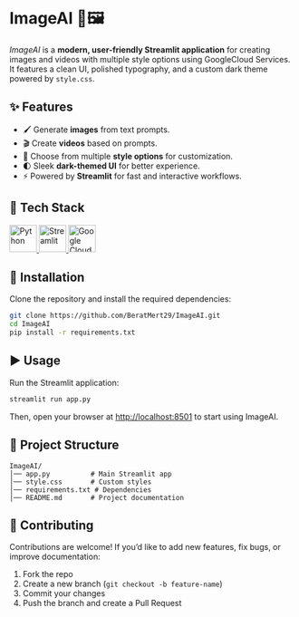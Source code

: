 # ImageAI 🎨🖼️

*ImageAI* is a **modern, user-friendly Streamlit application** for creating images and videos with multiple style options using GoogleCloud Services. It features a clean UI, polished typography, and a custom dark theme powered by `style.css`.

## ✨ Features

* 🖌️ Generate **images** from text prompts.
* 🎬 Create **videos** based on prompts.
* 🎨 Choose from multiple **style options** for customization.
* 🌓 Sleek **dark-themed UI** for better experience.
* ⚡ Powered by **Streamlit** for fast and interactive workflows.

## 🚀 Tech Stack

<p align="left">
  <!-- Python -->
  <a href="https://www.python.org/" target="_blank">
    <img src="https://www.vectorlogo.zone/logos/python/python-icon.svg" alt="Python" width="48" height="48"/>
  </a>

  <!-- Streamlit -->
  <a href="https://streamlit.io/" target="_blank">
    <img src="https://streamlit.io/images/brand/streamlit-mark-color.png" alt="Streamlit" width="48" height="48"/>
  </a>

  <!-- Google Cloud -->
  <a href="https://cloud.google.com/" target="_blank">
    <img src="https://www.vectorlogo.zone/logos/google_cloud/google_cloud-icon.svg" alt="Google Cloud" width="48" height="48"/>
  </a>
</p>


## 🚀 Installation

Clone the repository and install the required dependencies:

```bash
git clone https://github.com/BeratMert29/ImageAI.git
cd ImageAI
pip install -r requirements.txt
```

## ▶️ Usage

Run the Streamlit application:

```bash
streamlit run app.py
```

Then, open your browser at [http://localhost:8501](http://localhost:8501) to start using ImageAI.

## 📂 Project Structure

```
ImageAI/
│── app.py          # Main Streamlit app
│── style.css       # Custom styles
│── requirements.txt # Dependencies
│── README.md       # Project documentation
```

## 🤝 Contributing

Contributions are welcome! If you’d like to add new features, fix bugs, or improve documentation:

1. Fork the repo
2. Create a new branch (`git checkout -b feature-name`)
3. Commit your changes
4. Push the branch and create a Pull Request
